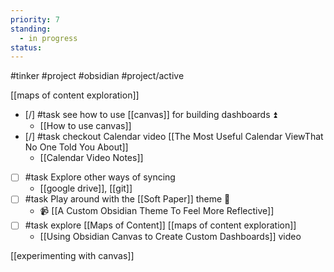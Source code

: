 ```yaml
---
priority: 7
standing:
  - in progress
status:
---
```

#tinker #project #obsidian #project/active 

[[maps of content exploration]]

- [/] #task see how to use [[canvas]] for building dashboards ⏫
	- [[How to use canvas]]
- [/] #task checkout Calendar video [[The Most Useful Calendar ViewThat No One Told You About]]
	- [[Calendar Video Notes]]
- [ ] #task Explore other ways of syncing
	- [[google drive]], [[git]]
- [ ] #task Play around with the [[Soft Paper]] theme 🔼
	-  📹 [[A Custom Obsidian Theme To Feel More Reflective]]
- [ ] #task explore [[Maps of Content]] [[maps of content exploration]]
	- [[Using Obsidian Canvas to Create Custom Dashboards]] video

[[experimenting with canvas]]
